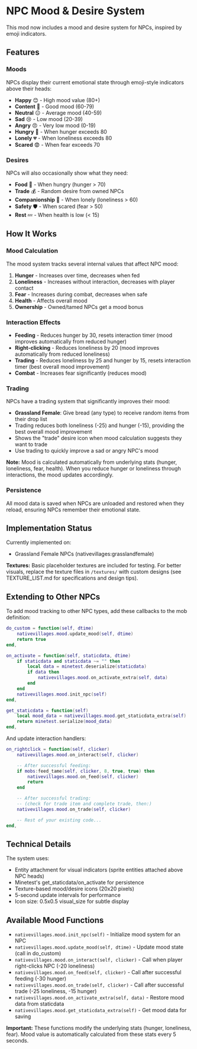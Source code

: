 # NPC Mood & Desire System

This mod now includes a mood and desire system for NPCs, inspired by emoji indicators.

## Features

### Moods
NPCs display their current emotional state through emoji-style indicators above their heads:

- **Happy** 😊 - High mood value (80+)
- **Content** 🙂 - Good mood (60-79)
- **Neutral** 😐 - Average mood (40-59)
- **Sad** 😢 - Low mood (20-39)
- **Angry** 😠 - Very low mood (0-19)
- **Hungry** 🍖 - When hunger exceeds 80
- **Lonely** 💔 - When loneliness exceeds 80
- **Scared** 😨 - When fear exceeds 70

### Desires
NPCs will also occasionally show what they need:

- **Food** 🍞 - When hungry (hunger > 70)
- **Trade** 💰 - Random desire from owned NPCs
- **Companionship** 👥 - When lonely (loneliness > 60)
- **Safety** 🛡️ - When scared (fear > 50)
- **Rest** 💤 - When health is low (< 15)

## How It Works

### Mood Calculation
The mood system tracks several internal values that affect NPC mood:

1. **Hunger** - Increases over time, decreases when fed
2. **Loneliness** - Increases without interaction, decreases with player contact
3. **Fear** - Increases during combat, decreases when safe
4. **Health** - Affects overall mood
5. **Ownership** - Owned/tamed NPCs get a mood bonus

### Interaction Effects

- **Feeding** - Reduces hunger by 30, resets interaction timer (mood improves automatically from reduced hunger)
- **Right-clicking** - Reduces loneliness by 20 (mood improves automatically from reduced loneliness)
- **Trading** - Reduces loneliness by 25 and hunger by 15, resets interaction timer (best overall mood improvement)
- **Combat** - Increases fear significantly (reduces mood)

### Trading

NPCs have a trading system that significantly improves their mood:
- **Grassland Female**: Give bread (any type) to receive random items from their drop list
- Trading reduces both loneliness (-25) and hunger (-15), providing the best overall mood improvement
- Shows the "trade" desire icon when mood calculation suggests they want to trade
- Use trading to quickly improve a sad or angry NPC's mood

**Note:** Mood is calculated automatically from underlying stats (hunger, loneliness, fear, health). When you reduce hunger or loneliness through interactions, the mood updates accordingly.

### Persistence
All mood data is saved when NPCs are unloaded and restored when they reload, ensuring NPCs remember their emotional state.

## Implementation Status

Currently implemented on:
- Grassland Female NPCs (nativevillages:grasslandfemale)

**Textures:** Basic placeholder textures are included for testing. For better visuals, replace the texture files in `/textures/` with custom designs (see TEXTURE_LIST.md for specifications and design tips).

## Extending to Other NPCs

To add mood tracking to other NPC types, add these callbacks to the mob definition:

```lua
do_custom = function(self, dtime)
    nativevillages.mood.update_mood(self, dtime)
    return true
end,

on_activate = function(self, staticdata, dtime)
    if staticdata and staticdata ~= "" then
        local data = minetest.deserialize(staticdata)
        if data then
            nativevillages.mood.on_activate_extra(self, data)
        end
    end
    nativevillages.mood.init_npc(self)
end,

get_staticdata = function(self)
    local mood_data = nativevillages.mood.get_staticdata_extra(self)
    return minetest.serialize(mood_data)
end,
```

And update interaction handlers:

```lua
on_rightclick = function(self, clicker)
    nativevillages.mood.on_interact(self, clicker)

    -- After successful feeding:
    if mobs:feed_tame(self, clicker, 8, true, true) then
        nativevillages.mood.on_feed(self, clicker)
        return
    end

    -- After successful trading:
    -- (check for trade item and complete trade, then:)
    nativevillages.mood.on_trade(self, clicker)

    -- Rest of your existing code...
end,
```

## Technical Details

The system uses:
- Entity attachment for visual indicators (sprite entities attached above NPC heads)
- Minetest's get_staticdata/on_activate for persistence
- Texture-based mood/desire icons (20x20 pixels)
- 5-second update intervals for performance
- Icon size: 0.5x0.5 visual_size for subtle display

## Available Mood Functions

- `nativevillages.mood.init_npc(self)` - Initialize mood system for an NPC
- `nativevillages.mood.update_mood(self, dtime)` - Update mood state (call in do_custom)
- `nativevillages.mood.on_interact(self, clicker)` - Call when player right-clicks NPC (-20 loneliness)
- `nativevillages.mood.on_feed(self, clicker)` - Call after successful feeding (-30 hunger)
- `nativevillages.mood.on_trade(self, clicker)` - Call after successful trade (-25 loneliness, -15 hunger)
- `nativevillages.mood.on_activate_extra(self, data)` - Restore mood data from staticdata
- `nativevillages.mood.get_staticdata_extra(self)` - Get mood data for saving

**Important:** These functions modify the underlying stats (hunger, loneliness, fear). Mood value is automatically calculated from these stats every 5 seconds.
